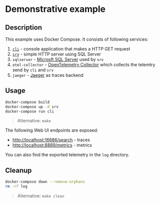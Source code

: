# Demonstrative example

## Description

This example uses Docker Compose.
It consists of following services:

1. [`cli`](cli) - console application that makes a HTTP GET request
2. [`srv`](srv) - simple HTTP server using SQL Server
3. `sqlserver` - [Microsft SQL Server](https://hub.docker.com/_/microsoft-mssql-server)
   used by `srv`
4. `otel-collector` - [OpenTelemetry Collector](https://opentelemetry.io/docs/collector/)
   which collects the telemtry send by `cli` and `srv`
5. `jaeger` - [Jaeger](https://www.jaegertracing.io/) as traces backend

## Usage

```sh
docker-compose build
docker-compose up -d srv
docker-compose run cli
```

> Alternative: `make`

The following Web UI endpoints are exposed:

- <http://localhost:16686/search> - traces
- <http://localhost:8889/metrics> - metrics

You can also find the exported telemetry in the `log` directory.

## Cleanup

```sh
docker-compose down --remove-orphans
rm -rf log
```

> Alternative: `make clean`
